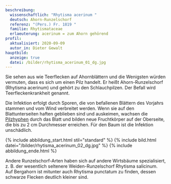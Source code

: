 ```yaml
---
beschreibung:
  wissenschaftlich: "Rhytisma acerinum "
  deutsch: Ahorn-Runzelschorf
  referenz: "(Pers.) Fr. 1819 "
  familie: Rhytismataceae
  erlaeuterung: acerinum = zum Ahorn gehörend
profil:
  aktualisiert: 2020-09-09
  autor_in: Dieter Gewalt
hauptbild:
  anzeige: true
  datei: /bilder/rhytisma_acerinum_01_dg.jpg
---
```

Sie sehen aus wie Teerflecken auf Ahornblättern und die Wenigsten würden vermuten, dass es sich um einen Pilz handelt. Er heißt Ahorn-Runzelschorf (Rhytisma acerinum) und gehört zu den Schlauchpilzen. Der Befall wird Teerfleckenkrankheit genannt.  

Die Infektion erfolgt durch Sporen, die von befallenen Blättern des Vorjahrs stammen und vom Wind verbreitet werden. Wenn sie auf den Blattunterseiten haften geblieben sind und auskeimen, wachsen die [Pilzhyphen](Hyphen "Glossar") durch das Blatt und bilden neue Fruchtkörper auf der Oberseite, die bis zu 2 cm Durchmesser erreichen. Für den Baum ist die Infektion unschädlich.

{% include abbildung_start.html stil="standard" %}
{% include bild.html datei="/bilder/rhytisma_acerinum_02_dg.jpg" %}
{% include abbildung_ende.html %}

Andere Runzelschorf-Arten haben sich auf andere Wirtsbäume spezialisiert, z. B. der wesentlich seltenere Weiden-Runzelschorf Rhytisma salicinum. Auf Bergahorn ist mitunter auch Rhytisma punctatum zu finden, dessen schwarze Flecken deutlich kleiner sind.
